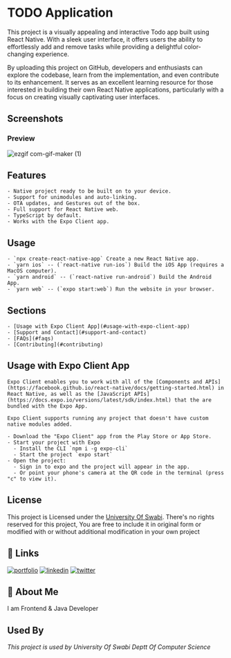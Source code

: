 # TODO Application
This project is a visually appealing and interactive Todo app built using React Native. With a sleek user interface, it offers users the ability to effortlessly add and remove tasks while providing a delightful color-changing experience.

By uploading this project on GitHub, developers and enthusiasts can explore the codebase, learn from the implementation, and even contribute to its enhancement. It serves as an excellent learning resource for those interested in building their own React Native applications, particularly with a focus on creating visually captivating user interfaces.

## Screenshots
### Preview
![ezgif com-gif-maker (1)](https://github.com/KashifKhaan/react-native_to_do_list/assets/88695658/a80e1cb9-6166-4a02-a95b-8974c090c5d3)

## Features
	
	- Native project ready to be built on to your device.
	- Support for unimodules and auto-linking.
	- OTA updates, and Gestures out of the box.
	- Full support for React Native web.
	- TypeScript by default.
	- Works with the Expo Client app.
	
## Usage
	
	- `npx create-react-native-app` Create a new React Native app.
	- `yarn ios` -- (`react-native run-ios`) Build the iOS App (requires a MacOS computer).
	- `yarn android` -- (`react-native run-android`) Build the Android App.
	- `yarn web` -- (`expo start:web`) Run the website in your browser.
	
## Sections
	
	- [Usage with Expo Client App](#usage-with-expo-client-app)
	- [Support and Contact](#support-and-contact)
	- [FAQs](#faqs)
	- [Contributing](#contributing)
	
## Usage with Expo Client App
	
	Expo Client enables you to work with all of the [Components and APIs](https://facebook.github.io/react-native/docs/getting-started.html) in React Native, as well as the [JavaScript APIs](https://docs.expo.io/versions/latest/sdk/index.html) that the are bundled with the Expo App.
	
	Expo Client supports running any project that doesn't have custom native modules added.
	
	- Download the "Expo Client" app from the Play Store or App Store.
	- Start your project with Expo
	  - Install the CLI `npm i -g expo-cli`
	  - Start the project `expo start`
	- Open the project:
	  - Sign in to expo and the project will appear in the app.
	  - Or point your phone's camera at the QR code in the terminal (press "c" to view it).
	
 ## License
This project is Licensed under the [University Of Swabi](UOS). There's no rights reserved for this project, You are free to include it in original form or modified with or without additional modification in your own project


## 🔗 Links
[![portfolio](https://img.shields.io/badge/my_portfolio-000?style=for-the-badge&logo=ko-fi&logoColor=white)](https://dribbble.com/Kashif420)
[![linkedin](https://img.shields.io/badge/linkedin-0A66C2?style=for-the-badge&logo=linkedin&logoColor=white)](https://www.linkedin.com/in/mr-kashif-442146214/)
[![twitter](https://img.shields.io/badge/twitter-1DA1F2?style=for-the-badge&logo=twitter&logoColor=white)](https://twitter.com/KaxhifKhan)


## 🚀 About Me
I am Frontend & Java Developer


## Used By

*This project is used by University Of Swabi Deptt Of Computer Science*


